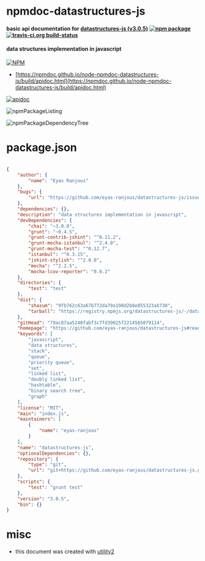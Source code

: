 # npmdoc-datastructures-js

#### basic api documentation for  [datastructures-js (v3.0.5)](https://github.com/eyas-ranjous/datastructures-js#readme)  [![npm package](https://img.shields.io/npm/v/npmdoc-datastructures-js.svg?style=flat-square)](https://www.npmjs.org/package/npmdoc-datastructures-js) [![travis-ci.org build-status](https://api.travis-ci.org/npmdoc/node-npmdoc-datastructures-js.svg)](https://travis-ci.org/npmdoc/node-npmdoc-datastructures-js)

#### data structures implementation in javascript

[![NPM](https://nodei.co/npm/datastructures-js.png?downloads=true&downloadRank=true&stars=true)](https://www.npmjs.com/package/datastructures-js)

- [https://npmdoc.github.io/node-npmdoc-datastructures-js/build/apidoc.html](https://npmdoc.github.io/node-npmdoc-datastructures-js/build/apidoc.html)

[![apidoc](https://npmdoc.github.io/node-npmdoc-datastructures-js/build/screenCapture.buildCi.browser.%252Ftmp%252Fbuild%252Fapidoc.html.png)](https://npmdoc.github.io/node-npmdoc-datastructures-js/build/apidoc.html)

![npmPackageListing](https://npmdoc.github.io/node-npmdoc-datastructures-js/build/screenCapture.npmPackageListing.svg)

![npmPackageDependencyTree](https://npmdoc.github.io/node-npmdoc-datastructures-js/build/screenCapture.npmPackageDependencyTree.svg)



# package.json

```json

{
    "author": {
        "name": "Eyas Ranjous"
    },
    "bugs": {
        "url": "https://github.com/eyas-ranjous/datastructures-js/issues"
    },
    "dependencies": {},
    "description": "data structures implementation in javascript",
    "devDependencies": {
        "chai": "~3.0.0",
        "grunt": "~0.4.5",
        "grunt-contrib-jshint": "^0.11.2",
        "grunt-mocha-istanbul": "^2.4.0",
        "grunt-mocha-test": "^0.12.7",
        "istanbul": "^0.3.15",
        "jshint-stylish": "^2.0.0",
        "mocha": "^2.2.5",
        "mocha-lcov-reporter": "0.0.2"
    },
    "directories": {
        "test": "test"
    },
    "dist": {
        "shasum": "9fb762c63a67b772da79a198d2b8e855323ab730",
        "tarball": "https://registry.npmjs.org/datastructures-js/-/datastructures-js-3.0.5.tgz"
    },
    "gitHead": "79ac87aa5240fabf3c7fd39025f2214565079114",
    "homepage": "https://github.com/eyas-ranjous/datastructures-js#readme",
    "keywords": [
        "javascript",
        "data structures",
        "stack",
        "queue",
        "priority queue",
        "set",
        "linked list",
        "doubly linked list",
        "hashtable",
        "binary search tree",
        "graph"
    ],
    "license": "MIT",
    "main": "index.js",
    "maintainers": [
        {
            "name": "eyas-ranjous"
        }
    ],
    "name": "datastructures-js",
    "optionalDependencies": {},
    "repository": {
        "type": "git",
        "url": "git+https://github.com/eyas-ranjous/datastructures-js.git"
    },
    "scripts": {
        "test": "grunt test"
    },
    "version": "3.0.5",
    "bin": {}
}
```



# misc
- this document was created with [utility2](https://github.com/kaizhu256/node-utility2)
